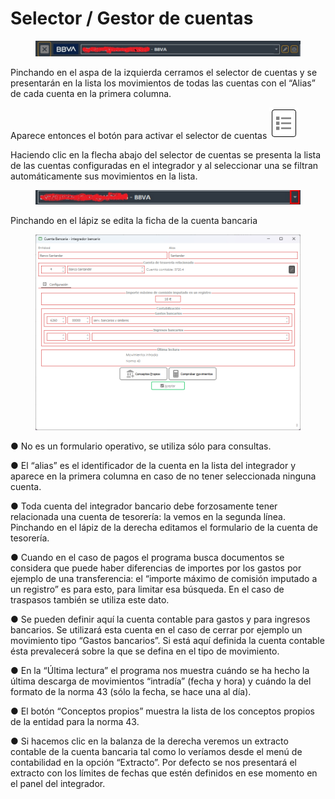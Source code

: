 # Selector / Gestor de cuentas

<figure><img src="../../../../../.gitbook/assets/imagen (221).png" alt=""><figcaption></figcaption></figure>

Pinchando en el aspa de la izquierda cerramos el selector de cuentas y se presentarán en la lista los movimientos de todas las cuentas con el “Alias” de cada cuenta en la primera columna.

Aparece entonces el botón para activar el selector de cuentas ![](<../../../../../.gitbook/assets/imagen (219).png>)

Haciendo clic en la flecha abajo del selector de cuentas se presenta la lista de las cuentas configuradas en el integrador y al seleccionar una se filtran automáticamente sus movimientos en la lista.

<figure><img src="../../../../../.gitbook/assets/imagen (222).png" alt=""><figcaption></figcaption></figure>

Pinchando en el lápiz se edita la ficha de la cuenta bancaria

<figure><img src="../../../../../.gitbook/assets/imagen (223).png" alt=""><figcaption></figcaption></figure>

●        No es un formulario operativo, se utiliza sólo para consultas.

●        El “alias” es el identificador de la cuenta en la lista del integrador y aparece en la primera columna en caso de no tener seleccionada ninguna cuenta.

●        Toda cuenta del integrador bancario debe forzosamente tener relacionada una cuenta de tesorería: la vemos en la segunda línea. Pinchando en el lápiz de la derecha editamos el formulario de la cuenta de tesorería.

●        Cuando en el caso de pagos el programa busca documentos se considera que puede haber diferencias de importes por los gastos por ejemplo de una transferencia: el “importe máximo de comisión imputado a un registro” es para esto, para limitar esa búsqueda. En el caso de traspasos también se utiliza este dato.

●        Se pueden definir aquí la cuenta contable para gastos y para ingresos bancarios. Se utilizará esta cuenta en el caso de cerrar por ejemplo un movimiento tipo “Gastos bancarios”. Si está aquí definida la cuenta contable ésta prevalecerá sobre la que se defina en el tipo de movimiento.

●        En la “Última lectura” el programa nos muestra cuándo se ha hecho la última descarga de movimientos “intradía” (fecha y hora) y cuándo la del formato de la norma 43 (sólo la fecha, se hace una al día).

●        El botón “Conceptos propios” muestra la lista de los conceptos propios de la entidad para la norma 43.&#x20;

●        Si hacemos clic en la balanza de la derecha veremos un extracto contable de la cuenta bancaria tal como lo veríamos desde el menú de contabilidad en la opción “Extracto”. Por defecto se nos presentará el extracto con los límites de fechas que estén definidos en ese momento en el panel del integrador.
